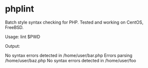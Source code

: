 # phplint

Batch style syntax checking for PHP.  Tested and working on CentOS, FreeBSD.

Usage:  lint $PWD

Output:

No syntax errors detected in /home/user/bar.php
Errors parsing /home/user/baz.php
No syntax errors detected in /home/user/foo
